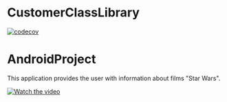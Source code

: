 # CustomerClassLibrary
[![codecov](https://codecov.io/gh/DashaShabalina/CustomerClassLibrary/branch/main/graph/badge.svg?token=815eacbd-01b0-4535-b416-38d385477463)](https://app.codecov.io/gh/DashaShabalina/CustomerClassLibrary)

# AndroidProject

This application provides the user with information about films "Star Wars".

[![Watch the video](https://png.pngtree.com/element_our/20190531/ourmid/pngtree-black-black-screen-smartphone-image_1315673.jpg)](https://youtu.be/gk7tOxsLkz0)
